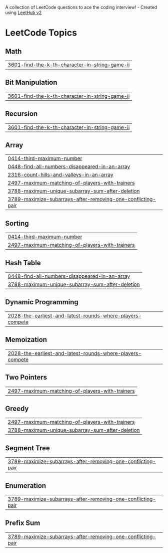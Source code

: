 A collection of LeetCode questions to ace the coding interview! - Created using [LeetHub v2](https://github.com/arunbhardwaj/LeetHub-2.0)
<!---LeetCode Topics Start-->
# LeetCode Topics
## Math
|  |
| ------- |
| [3601-find-the-k-th-character-in-string-game-ii](https://github.com/muralidharmaddali/LeetCode/tree/master/3601-find-the-k-th-character-in-string-game-ii) |
## Bit Manipulation
|  |
| ------- |
| [3601-find-the-k-th-character-in-string-game-ii](https://github.com/muralidharmaddali/LeetCode/tree/master/3601-find-the-k-th-character-in-string-game-ii) |
## Recursion
|  |
| ------- |
| [3601-find-the-k-th-character-in-string-game-ii](https://github.com/muralidharmaddali/LeetCode/tree/master/3601-find-the-k-th-character-in-string-game-ii) |
## Array
|  |
| ------- |
| [0414-third-maximum-number](https://github.com/muralidharmaddali/LeetCode/tree/master/0414-third-maximum-number) |
| [0448-find-all-numbers-disappeared-in-an-array](https://github.com/muralidharmaddali/LeetCode/tree/master/0448-find-all-numbers-disappeared-in-an-array) |
| [2316-count-hills-and-valleys-in-an-array](https://github.com/muralidharmaddali/LeetCode/tree/master/2316-count-hills-and-valleys-in-an-array) |
| [2497-maximum-matching-of-players-with-trainers](https://github.com/muralidharmaddali/LeetCode/tree/master/2497-maximum-matching-of-players-with-trainers) |
| [3788-maximum-unique-subarray-sum-after-deletion](https://github.com/muralidharmaddali/LeetCode/tree/master/3788-maximum-unique-subarray-sum-after-deletion) |
| [3789-maximize-subarrays-after-removing-one-conflicting-pair](https://github.com/muralidharmaddali/LeetCode/tree/master/3789-maximize-subarrays-after-removing-one-conflicting-pair) |
## Sorting
|  |
| ------- |
| [0414-third-maximum-number](https://github.com/muralidharmaddali/LeetCode/tree/master/0414-third-maximum-number) |
| [2497-maximum-matching-of-players-with-trainers](https://github.com/muralidharmaddali/LeetCode/tree/master/2497-maximum-matching-of-players-with-trainers) |
## Hash Table
|  |
| ------- |
| [0448-find-all-numbers-disappeared-in-an-array](https://github.com/muralidharmaddali/LeetCode/tree/master/0448-find-all-numbers-disappeared-in-an-array) |
| [3788-maximum-unique-subarray-sum-after-deletion](https://github.com/muralidharmaddali/LeetCode/tree/master/3788-maximum-unique-subarray-sum-after-deletion) |
## Dynamic Programming
|  |
| ------- |
| [2028-the-earliest-and-latest-rounds-where-players-compete](https://github.com/muralidharmaddali/LeetCode/tree/master/2028-the-earliest-and-latest-rounds-where-players-compete) |
## Memoization
|  |
| ------- |
| [2028-the-earliest-and-latest-rounds-where-players-compete](https://github.com/muralidharmaddali/LeetCode/tree/master/2028-the-earliest-and-latest-rounds-where-players-compete) |
## Two Pointers
|  |
| ------- |
| [2497-maximum-matching-of-players-with-trainers](https://github.com/muralidharmaddali/LeetCode/tree/master/2497-maximum-matching-of-players-with-trainers) |
## Greedy
|  |
| ------- |
| [2497-maximum-matching-of-players-with-trainers](https://github.com/muralidharmaddali/LeetCode/tree/master/2497-maximum-matching-of-players-with-trainers) |
| [3788-maximum-unique-subarray-sum-after-deletion](https://github.com/muralidharmaddali/LeetCode/tree/master/3788-maximum-unique-subarray-sum-after-deletion) |
## Segment Tree
|  |
| ------- |
| [3789-maximize-subarrays-after-removing-one-conflicting-pair](https://github.com/muralidharmaddali/LeetCode/tree/master/3789-maximize-subarrays-after-removing-one-conflicting-pair) |
## Enumeration
|  |
| ------- |
| [3789-maximize-subarrays-after-removing-one-conflicting-pair](https://github.com/muralidharmaddali/LeetCode/tree/master/3789-maximize-subarrays-after-removing-one-conflicting-pair) |
## Prefix Sum
|  |
| ------- |
| [3789-maximize-subarrays-after-removing-one-conflicting-pair](https://github.com/muralidharmaddali/LeetCode/tree/master/3789-maximize-subarrays-after-removing-one-conflicting-pair) |
<!---LeetCode Topics End-->